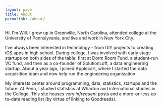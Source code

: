 ```yaml
---
layout: page
title: About
permalink: /about/
---
```


Hi, I'm Will. I grew up in Greenville, North Carolina, attended college at the University of Pennslyvania, and live and work in New York City. 

I've always been interested in technology - from DIY projects to creating iOS apps in high school. During college, I was involved with early stage startups on both sides of the table: first at Dorm Room Fund, a student-run VC fund, and then as a co-founder of SolutionLoft, a data engineering startup. About a year ago, I joined Applecart, where I started the data acquisition team and now help run the engineering organization.

My interests center around programming, data, statistics, startups and the future. At Penn, I studied statistics at Wharton and international studies in
the College. This site houses very _infrequent_ posts and a more-or-less up-to-date reading list (by virtue of linking to Goodreads).
